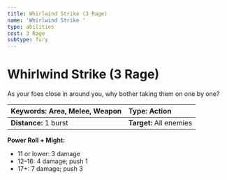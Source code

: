 ```yaml
---
title: Whirlwind Strike (3 Rage)
name: 'Whirlwind Strike '
type: abilities
cost: 3 Rage
subtype: fury
---
```


# Whirlwind Strike (3 Rage)

As your foes close in around you, why bother taking them on one by one?

| **Keywords:** Area, Melee, Weapon | **Type:** Action        |
| :-------------------------------- | :---------------------- |
| **Distance:** 1 burst             | **Target:** All enemies |

**Power Roll + Might:**

- 11 or lower: 3 damage
- 12–16: 4 damage; push 1
- 17+: 7 damage; push 3
